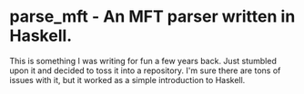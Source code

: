 # parse_mft - An MFT parser written in Haskell.

This is something I was writing for fun a few years back.  Just stumbled upon it and decided to toss it into a repository.  I'm sure there are tons of issues with it, but it worked as a simple introduction to Haskell.
